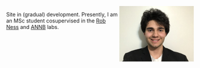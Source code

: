 <img align="right" src="IMG_1356.jpeg" width="200">

Site in (gradual) development. 
Presently, I am an MSc student cosupervised in the [Rob Ness](http://ness.bio/) and [ANNB](https://annb-lab.github.io/) labs.

<!---
https://support.squarespace.com/hc/en-us/articles/206543587-Markdown-cheat-sheet
https://pages.github.com/
https://pages.github.com/themes/
https://realpython.com/python-yaml/#read-and-write-your-first-yaml-document
# Title
## Subtitle

- normal u
- dots
- project
-->

